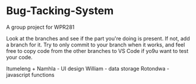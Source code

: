# Bug-Tacking-System
A group project for WPR281

Look at the branches and see if the part you're doing is present. If not, add a branch for it.
Try to only commit to your branch when it works, and feel free to copy code from the other branches to VS Code if yo9u want to test your code.

Itumeleng + Namhla - UI design
William - data storage
Rotondwa - javascript functions
